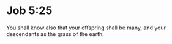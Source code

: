 # Job 5:25

You shall know also that your offspring shall be many, and your descendants as the grass of the earth.

